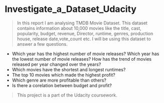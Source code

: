 # Investigate_a_Dataset_Udacity
> In this report I am analysing TMDB Movie Dataset. This dataset contains information about 10,000 movies like the title, cast, popularity, budget, revenue, Director, runtime, genres, production house, release date,vote_count etc. I will be using this dataset to answer a few questions.

- Which year has the highest number of movie releases? Which year has the lowest number of movie releases? How has the trend of movies released per year changed over the years?
- Which movies have the shortest and longest runtimes?
- The top 10 movies which made the highest profit?
- Which genre are more profitable than others?
- Is there a corelation between budget and profit?

> This project is a part of the Udacity coursework.
